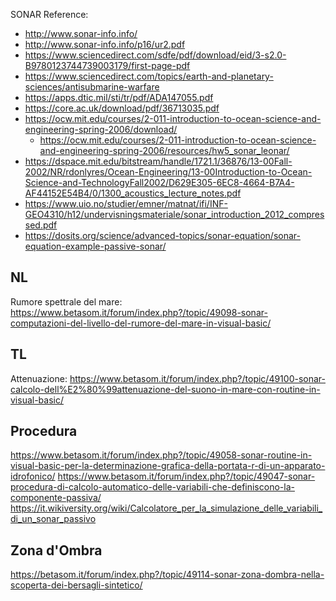 SONAR Reference:

- http://www.sonar-info.info/
- http://www.sonar-info.info/p16/ur2.pdf
- https://www.sciencedirect.com/sdfe/pdf/download/eid/3-s2.0-B9780123744739003179/first-page-pdf
- https://www.sciencedirect.com/topics/earth-and-planetary-sciences/antisubmarine-warfare
- https://apps.dtic.mil/sti/tr/pdf/ADA147055.pdf
- https://core.ac.uk/download/pdf/36713035.pdf
- https://ocw.mit.edu/courses/2-011-introduction-to-ocean-science-and-engineering-spring-2006/download/
  - https://ocw.mit.edu/courses/2-011-introduction-to-ocean-science-and-engineering-spring-2006/resources/hw5_sonar_leonar/
- https://dspace.mit.edu/bitstream/handle/1721.1/36876/13-00Fall-2002/NR/rdonlyres/Ocean-Engineering/13-00Introduction-to-Ocean-Science-and-TechnologyFall2002/D629E305-6EC8-4664-B7A4-AF44152E54B4/0/1300_acoustics_lecture_notes.pdf
- https://www.uio.no/studier/emner/matnat/ifi/INF-GEO4310/h12/undervisningsmateriale/sonar_introduction_2012_compressed.pdf
- https://dosits.org/science/advanced-topics/sonar-equation/sonar-equation-example-passive-sonar/

## NL 
Rumore spettrale del mare: https://www.betasom.it/forum/index.php?/topic/49098-sonar-computazioni-del-livello-del-rumore-del-mare-in-visual-basic/

## TL
Attenuazione: https://www.betasom.it/forum/index.php?/topic/49100-sonar-calcolo-dell%E2%80%99attenuazione-del-suono-in-mare-con-routine-in-visual-basic/

## Procedura
https://www.betasom.it/forum/index.php?/topic/49058-sonar-routine-in-visual-basic-per-la-determinazione-grafica-della-portata-r-di-un-apparato-idrofonico/
https://www.betasom.it/forum/index.php?/topic/49047-sonar-procedura-di-calcolo-automatico-delle-variabili-che-definiscono-la-componente-passiva/
https://it.wikiversity.org/wiki/Calcolatore_per_la_simulazione_delle_variabili_di_un_sonar_passivo

## Zona d'Ombra
https://betasom.it/forum/index.php?/topic/49114-sonar-zona-dombra-nella-scoperta-dei-bersagli-sintetico/
